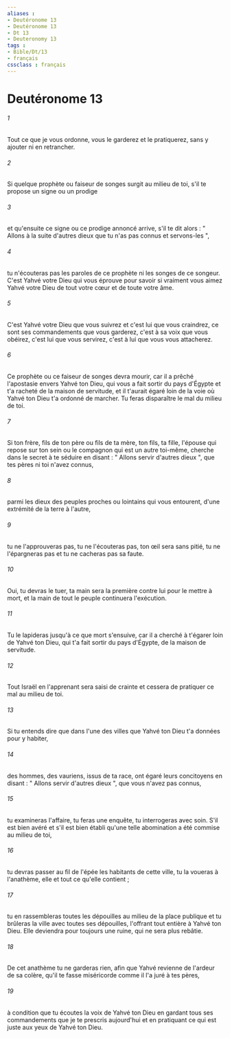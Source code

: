 ```yaml
---
aliases : 
- Deutéronome 13
- Deutéronome 13
- Dt 13
- Deuteronomy 13
tags : 
- Bible/Dt/13
- français
cssclass : français
---
```


# Deutéronome 13

###### 1
Tout ce que je vous ordonne, vous le garderez et le pratiquerez, sans y ajouter ni en retrancher. 
###### 2
Si quelque prophète ou faiseur de songes surgit au milieu de toi, s'il te propose un signe ou un prodige 
###### 3
et qu'ensuite ce signe ou ce prodige annoncé arrive, s'il te dit alors : " Allons à la suite d'autres dieux que tu n'as pas connus et servons-les ", 
###### 4
tu n'écouteras pas les paroles de ce prophète ni les songes de ce songeur. C'est Yahvé votre Dieu qui vous éprouve pour savoir si vraiment vous aimez Yahvé votre Dieu de tout votre cœur et de toute votre âme. 
###### 5
C'est Yahvé votre Dieu que vous suivrez et c'est lui que vous craindrez, ce sont ses commandements que vous garderez, c'est à sa voix que vous obéirez, c'est lui que vous servirez, c'est à lui que vous vous attacherez. 
###### 6
Ce prophète ou ce faiseur de songes devra mourir, car il a prêché l'apostasie envers Yahvé ton Dieu, qui vous a fait sortir du pays d'Égypte et t'a racheté de la maison de servitude, et il t'aurait égaré loin de la voie où Yahvé ton Dieu t'a ordonné de marcher. Tu feras disparaître le mal du milieu de toi. 
###### 7
Si ton frère, fils de ton père ou fils de ta mère, ton fils, ta fille, l'épouse qui repose sur ton sein ou le compagnon qui est un autre toi-même, cherche dans le secret à te séduire en disant : " Allons servir d'autres dieux ", que tes pères ni toi n'avez connus, 
###### 8
parmi les dieux des peuples proches ou lointains qui vous entourent, d'une extrémité de la terre à l'autre, 
###### 9
tu ne l'approuveras pas, tu ne l'écouteras pas, ton œil sera sans pitié, tu ne l'épargneras pas et tu ne cacheras pas sa faute. 
###### 10
Oui, tu devras le tuer, ta main sera la première contre lui pour le mettre à mort, et la main de tout le peuple continuera l'exécution. 
###### 11
Tu le lapideras jusqu'à ce que mort s'ensuive, car il a cherché à t'égarer loin de Yahvé ton Dieu, qui t'a fait sortir du pays d'Égypte, de la maison de servitude. 
###### 12
Tout Israël en l'apprenant sera saisi de crainte et cessera de pratiquer ce mal au milieu de toi. 
###### 13
Si tu entends dire que dans l'une des villes que Yahvé ton Dieu t'a données pour y habiter, 
###### 14
des hommes, des vauriens, issus de ta race, ont égaré leurs concitoyens en disant : " Allons servir d'autres dieux ", que vous n'avez pas connus, 
###### 15
tu examineras l'affaire, tu feras une enquête, tu interrogeras avec soin. S'il est bien avéré et s'il est bien établi qu'une telle abomination a été commise au milieu de toi, 
###### 16
tu devras passer au fil de l'épée les habitants de cette ville, tu la voueras à l'anathème, elle et tout ce qu'elle contient ; 
###### 17
tu en rassembleras toutes les dépouilles au milieu de la place publique et tu brûleras la ville avec toutes ses dépouilles, l'offrant tout entière à Yahvé ton Dieu. Elle deviendra pour toujours une ruine, qui ne sera plus rebâtie. 
###### 18
De cet anathème tu ne garderas rien, afin que Yahvé revienne de l'ardeur de sa colère, qu'il te fasse miséricorde comme il l'a juré à tes pères, 
###### 19
à condition que tu écoutes la voix de Yahvé ton Dieu en gardant tous ses commandements que je te prescris aujourd'hui et en pratiquant ce qui est juste aux yeux de Yahvé ton Dieu. 
